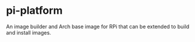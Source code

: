# pi-platform
An image builder and Arch base image for RPi that can be extended to build and install images.
